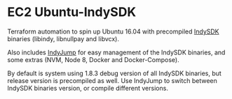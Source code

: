 # EC2 Ubuntu-IndySDK

Terraform automation to spin up Ubuntu 16.04 with precompiled [IndySDK](https://github.com/hyperledger/indy-sdk) 
binaries (libindy, libnullpay and libvcx).

Also includes [IndyJump](https://github.com/Patrik-Stas/indyjump) 
for easy management of the IndySDK binaries, and some extras (NVM, Node 8, Docker and Docker-Compose).

By default is system using 1.8.3 debug version of all IndySDK binaries, but release version is precompiled as well. 
Use IndyJump to switch between IndySDK binaries version, or compile different versions. 